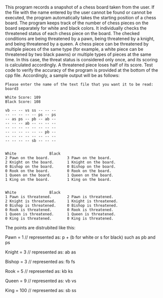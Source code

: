 This program records a snapshot of a chess board taken from the user. If the file with the name entered by the user cannot be found or cannot be executed, the program automatically takes the starting position of a chess board. The program keeps track of the number of chess pieces on the board separately for white and black colors. It individually checks the threatened status of each chess piece on the board. The checked conditions are being threatened by a pawn, being threatened by a knight, and being threatened by a queen. A chess piece can be threatened by multiple pieces of the same type (for example, a white piece can be threatened by two black pawns) or multiple types of pieces at the same time. In this case, the threat status is considered only once, and its scoring is calculated accordingly. A threatened piece loses half of its score. Test code to verify the accuracy of the program is provided at the bottom of the cpp file. Accordingly, a sample output will be as follows:


	Please enter the name of the text file that you want it to be read: board3

	White Score: 109
	Black Score: 108

	vb -- -- vs ss -- -- -- 
	-- -- -- -- -- ps -- ps 
	-- as ps -- pb -- ab -- 
	-- -- -- ab -- -- -- -- 
	-- -- -- -- -- -- -- -- 
	-- -- -- -- -- -- pb -- 
	-- -- -- -- -- -- -- -- 
	-- -- -- -- sb -- -- -- 


	White				Black
	2 Pawn on the board.		3 Pawn on the board.
	2 Knight on the board.		1 Knight on the board.
	0 Bishop on the board.		0 Bishop on the board.
	0 Rook on the board.		0 Rook on the board.
	1 Queen on the board.		1 Queen on the board.
	1 King on the board.		1 King on the board.


	White				Black
	1 Pawn is threatened.		2 Pawn is threatened.
	2 Knight is threatened.		1 Knight is threatened.
	0 Bishop is threatened.		0 Bishop is threatened.
	0 Rook is threatened.		0 Rook is threatened.
	1 Queen is threatened.		1 Queen is threatened.
	0 King is threatened.		0 King is threatened.

The points are distrubited like this:
 
 Pawn = 1          // represented as: p + (b for white or s for black) such as pb and ps

 
 Knight = 3        // represented as: ab as

 
 Bishop = 3        // represented as: fb fs

 
 Rook = 5          // represented as: kb ks

 
 Queen = 9         // represented as: vb vs

 
 King = 100        // represented as: sb ss
